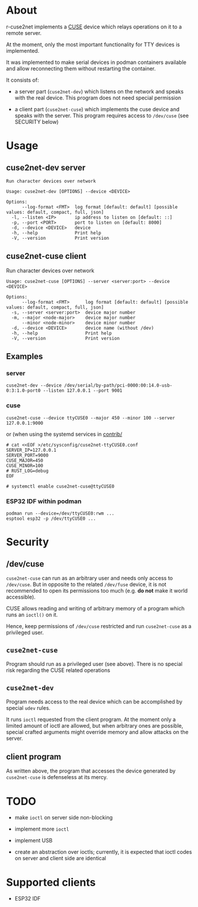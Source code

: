 # About

r-cuse2net implements a [CUSE](https://lwn.net/Articles/308445/)
device which relays operations on it to a remote server.

At the moment, only the most important functionality for TTY devices
is implemented.

It was implemented to make serial devices in podman containers available
and allow reconnecting them without restarting the container.

It consists of:

 - a server part (`cuse2net-dev`) which listens on the network and
   speaks with the real device. This program does not need special
   permission

 - a client part (`cuse2net-cuse`) which implements the cuse device and
   speaks with the server.  This program requires access to `/dev/cuse`
   (see SECURITY below)

# Usage

## cuse2net-dev server

```
Run character devices over network

Usage: cuse2net-dev [OPTIONS] --device <DEVICE>

Options:
      --log-format <FMT>  log format [default: default] [possible values: default, compact, full, json]
  -l, --listen <IP>       ip address to listen on [default: ::]
  -p, --port <PORT>       port to listen on [default: 8000]
  -d, --device <DEVICE>   device
  -h, --help              Print help
  -V, --version           Print version
```

## cuse2net-cuse client

Run character devices over network

```
Usage: cuse2net-cuse [OPTIONS] --server <server:port> --device <DEVICE>

Options:
      --log-format <FMT>      log format [default: default] [possible values: default, compact, full, json]
  -s, --server <server:port>  device major number
  -m, --major <node-major>    device major number
      --minor <node-minor>    device minor number
  -d, --device <DEVICE>       device name (without /dev)
  -h, --help                  Print help
  -V, --version               Print version
```

## Examples

### server

```
cuse2net-dev --device /dev/serial/by-path/pci-0000:00:14.0-usb-0:3:1.0-port0 --listen 127.0.0.1 --port 9001
```

### cuse

```
cuse2net-cuse --device ttyCUSE0 --major 450 --minor 100 --server 127.0.0.1:9000
```

or (when using the systemd services in [contrib/](contrib/)

```
# cat <<EOF >/etc/sysconfig/cuse2net-ttyCUSE0.conf
SERVER_IP=127.0.0.1
SERVER_PORT=9000
CUSE_MAJOR=450
CUSE_MINOR=100
# RUST_LOG=debug
EOF

# systemctl enable cuse2net-cuse@ttyCUSE0
```

### ESP32 IDF within podman

```
podman run --device=/dev/ttyCUSE0:rwm ...
esptool esp32 -p /dev/ttyCUSE0 ...
```

# Security

## /dev/cuse

`cuse2net-cuse` can run as an arbitrary user and needs only access to
`/dev/cuse`.  But in opposite to the related `/dev/fuse` device, it is
not recommended to open its permissions too much (e.g. **do not** make
it world accessible).

CUSE allows reading and writing of arbitrary memory of a program which
runs an `ioctl()` on it.

Hence, keep permissions of `/dev/cuse` restricted and run `cuse2net-cuse`
as a privileged user.


## `cuse2net-cuse`

Program should run as a privileged user (see above).  There is no
special risk regarding the CUSE related operations


## `cuse2net-dev`

Program needs access to the real device which can be accomplished by
special `udev` rules.

It runs `ioctl` requested from the client program.  At the moment only
a limited amount of ioctl are allowed, but when arbitrary ones are
possible, special crafted arguments might override memory and allow
attacks on the server.


## client program

As written above, the program that accesses the device generated by
`cuse2net-cuse` is defenseless at its mercy.


# TODO

- make `ioctl` on server side non-blocking

- implement more `ioctl`

- implement USB

- create an abstraction over ioctls; currently, it is expected that
  ioctl codes on server and client side are identical

# Supported clients

- ESP32 IDF
